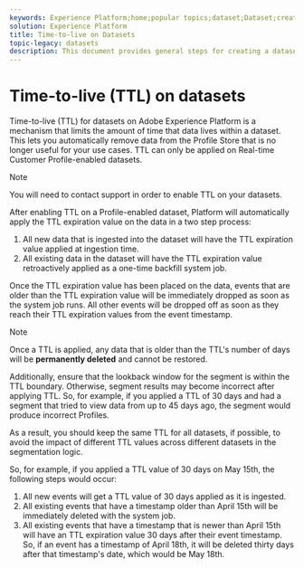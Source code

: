 ```yaml
---
keywords: Experience Platform;home;popular topics;dataset;Dataset;create a dataset;create dataset
solution: Experience Platform
title: Time-to-live on Datasets
topic-legacy: datasets
description: This document provides general steps for creating a dataset using Adobe Experience Platform APIs and populating the dataset using a file.
---
```


# Time-to-live (TTL) on datasets

Time-to-live (TTL) for datasets on Adobe Experience Platform is a mechanism that limits the amount of time that data lives within a dataset. This lets you automatically remove data from the Profile Store that is no longer useful for your use cases. TTL can only be applied on Real-time Customer Profile-enabled datasets.

>[!NOTE]
>
> You will need to contact support in order to enable TTL on your datasets.

After enabling TTL on a Profile-enabled dataset, Platform will automatically apply the TTL expiration value on the data in a two step process:

1. All new data that is ingested into the dataset will have the TTL expiration value applied at ingestion time.
2. All existing data in the dataset will have the TTL expiration value retroactively applied as a one-time backfill system job.

Once the TTL expiration value has been placed on the data, events that are older than the TTL expiration value will be immediately dropped as soon as the system job runs. All other events will be dropped off as soon as they reach their TTL expiration values from the event timestamp.

>[!NOTE]
>
> Once a TTL is applied, any data that is older than the TTL's number of days will be **permanently deleted** and cannot be restored. 
> 
> Additionally, ensure that the lookback window for the segment is within the TTL boundary. Otherwise, segment results may become incorrect after applying TTL. So, for example, if you applied a TTL of 30 days and had a segment that tried to view data from up to 45 days ago, the segment would produce incorrect Profiles.
> 
> As a result, you should keep the same TTL for all datasets, if possible, to avoid the impact of different TTL values across different datasets in the segmentation logic.

So, for example, if you applied a TTL value of 30 days on May 15th, the following steps would occur:

1. All new events will get a TTL value of 30 days applied as it is ingested.
2. All existing events that have a timestamp older than April 15th will be immediately deleted with the system job.
3. All existing events that have a timestamp that is newer than April 15th will have an TTL expiration value 30 days after their event timestamp. So, if an event has a timestamp of April 18th, it will be deleted thirty days after that timestamp's date, which would be May 18th.

